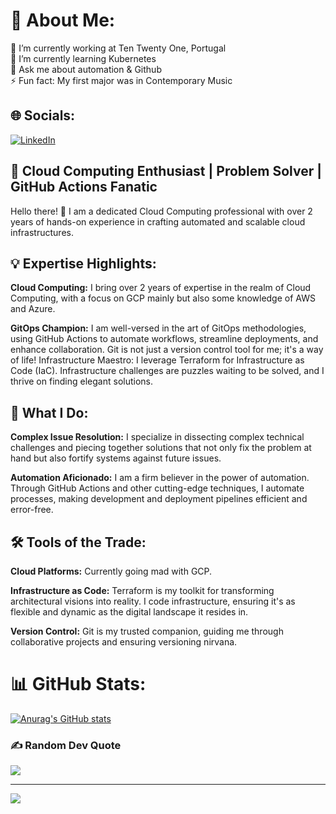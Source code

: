 # 💫 About Me:
🔭 I’m currently working at Ten Twenty One, Portugal<br>🌱 I’m currently learning Kubernetes<br>💬 Ask me about automation & Github<br>⚡ Fun fact: My first major was in Contemporary Music


## 🌐 Socials:
[![LinkedIn](https://img.shields.io/badge/LinkedIn-%230077B5.svg?logo=linkedin&logoColor=white)](https://linkedin.com/in/filipemiguelrocha) 

## 🚀 Cloud Computing Enthusiast | Problem Solver | GitHub Actions Fanatic

Hello there! 👋 I am a dedicated Cloud Computing professional with over 2 years of hands-on experience in crafting automated and scalable cloud infrastructures.

## 💡 Expertise Highlights:

**Cloud Computing:** I bring over 2 years of expertise in the realm of Cloud Computing, with a focus on GCP mainly but also some knowledge of AWS and Azure. 

**GitOps Champion:** I am well-versed in the art of GitOps methodologies, using GitHub Actions to automate workflows, streamline deployments, and enhance collaboration. Git is not just a version control tool for me; it's a way of life!
Infrastructure Maestro: I leverage Terraform for Infrastructure as Code (IaC). Infrastructure challenges are puzzles waiting to be solved, and I thrive on finding elegant solutions.

## 🔧 What I Do:

**Complex Issue Resolution:** I specialize in dissecting complex technical challenges and piecing together solutions that not only fix the problem at hand but also fortify systems against future issues.

**Automation Aficionado:** I am a firm believer in the power of automation. Through GitHub Actions and other cutting-edge techniques, I automate processes, making development and deployment pipelines efficient and error-free.

## 🛠️ Tools of the Trade:

**Cloud Platforms:** Currently going mad with GCP.

**Infrastructure as Code:** Terraform is my toolkit for transforming architectural visions into reality. I code infrastructure, ensuring it's as flexible and dynamic as the digital landscape it resides in.

**Version Control:** Git is my trusted companion, guiding me through collaborative projects and ensuring versioning nirvana.

# 📊 GitHub Stats:
[![Anurag's GitHub stats](https://github-readme-stats.vercel.app/api?username=filipemiguelrocha&count_private=true&theme=tokyonight)](https://github.com/anuraghazra/github-readme-stats)

### ✍️ Random Dev Quote
![](https://quotes-github-readme.vercel.app/api?type=horizontal&theme=gruvbox)

---
[![](https://visitcount.itsvg.in/api?id=filipemiguelrocha&icon=0&color=0)](https://visitcount.itsvg.in)

<!-- Proudly created with GPRM ( https://gprm.itsvg.in ) -->
